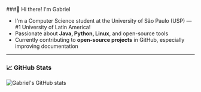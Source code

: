 ###👋 Hi there! I'm Gabriel  

- I'm a Computer Science student at the University of São Paulo (USP) — #1 University of Latin America!  
- Passionate about **Java, Python, Linux**, and open-source tools
- Currently contributing to **open-source projects** in GitHub, especially improving documentation  

---

### 📈 GitHub Stats
![Gabriel's GitHub stats](https://github-readme-stats.vercel.app/api?username=gabrielaugz&show_icons=true&theme=tokyonight)
